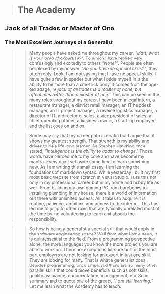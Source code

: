 ># **The Academy**
## **Jack of all Trades or Master of One**
### **The Most Excellent Journeys of a Generalist**
>>Many people have asked me throughout my career, *"Matt, what is your area of expertise?"*.  To which I have replied very confusingly and excitedly to others *"None!"*.  People are often perplexed by my answer. *"So you have no special skills?"*, they often reply. Look, I am not saying that I have no special skills.  I have quite a few in spades but what I pride myself in is the ability to be more than a one-trick pony. It comes from the age-old adage, *"A jack of all trades is a master of none, but oftentimes better than a master of one."*  This can be seen in the many roles throughout my career. I have been a legal intern, a restaurant manager, a district retail manager, an IT helpdesk manager, an IT project manager, a reverse logistics manager, a director of IT, a director of sales, a vice president of sales, a chief operating officer, a business owner, a start-up employee, and the list goes on and on. 
  
>>Some may say that my career path is erratic but I argue that it shows my greatest strength.  That strength is my ability and drives to be a life long learner.  As Stephen Hawking once stated, *"Intelligence is the ability to adapt to change."*  Those words have pierced me to my core and have become my mantra. Every day I set aside some time to learn something new.  As I am writing this small essay, I am learning the foundations of markdown syntax.  While yesterday I built my first most basic website from scratch in Visual Studio.  I use this not only in my professional career but in my home and hobby life as well.  From building my own gaming PC from barebones to installing plumbing in my house, there is a world of information out there with unlimited access. All it takes to acquire it is routine, patience, ambition, and access to the internet. This has led me to jump to other roles that are typically unrelated most of the time by me volunteering to learn and absorb the responsibility.  
  
>>So how is being a generalist a special skill that would apply in the software engineering space?  Well from what I have seen, it is quintessential to the field.  From a programming perspective alone, the more languages you know the more projects you are able to work on.  There are exceptions for sure but for the most part employers are not looking for an expert in just one skill.  They are looking for many.  That is what a generalist does. Besides programming, once employed there are so many other parallel skills that could prove beneficial such as soft skills, quality assurance, documentation, management, etc.  So in summary and to quote one of the greats, *"I am still learning."*  Let me learn what the Academy has to teach.
